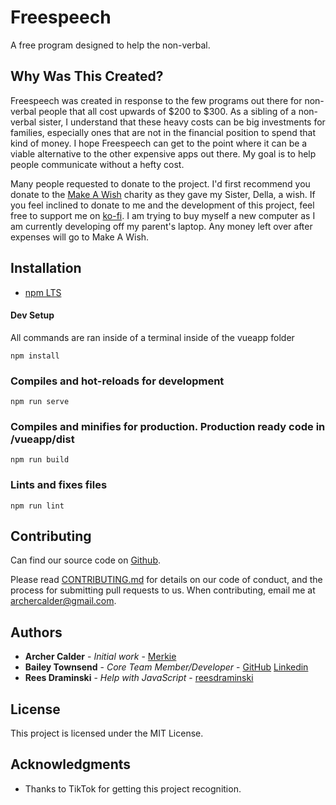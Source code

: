 # Freespeech

A free program designed to help the non-verbal.

## Why Was This Created?

Freespeech was created in response to the few programs out there for non-verbal people that all cost upwards of $200 to $300. As a sibling of a non-verbal sister, I understand that these heavy costs can be big investments for families, especially ones that are not in the financial position to spend that kind of money. I hope Freespeech can get to the point where it can be a viable alternative to the other expensive apps out there. My goal is to help people communicate without a hefty cost.

Many people requested to donate to the project. I'd first recommend you donate to the [Make A Wish](https://secure2.wish.org/site/SPageServer?pagename=donate_now&chid=100-000) charity as they gave my Sister, Della, a wish. If you feel inclined to donate to me and the development of this project, feel free to support me on [ko-fi](https://ko-fi.com/merkie). I am trying to buy myself a new computer as I am currently developing off my parent's laptop. Any money left over after expenses will go to Make A Wish.


## Installation

* [npm LTS](https://nodejs.org/en/)

#### Dev Setup
All commands are ran inside of a terminal inside of the vueapp folder
```
npm install
```

### Compiles and hot-reloads for development
```
npm run serve
```

### Compiles and minifies for production. Production ready code in /vueapp/dist
```
npm run build
```

### Lints and fixes files
```
npm run lint
``` 

## Contributing

Can find our source code on [Github](https://github.com/Merkie/freespeech).

Please read [CONTRIBUTING.md](CONTRIBUTING.md) for details on our code of conduct, and the process for submitting pull requests to us. When contributing, email me at archercalder@gmail.com.

## Authors

* **Archer Calder** - *Initial work* - [Merkie](https://github.com/Merkie)
* **Bailey Townsend** - *Core Team Member/Developer* - [GitHub](https://github.com/fatfingers23) [Linkedin](https://www.linkedin.com/in/bailey-townsend-25b195105)
* **Rees Draminski** - *Help with JavaScript* - [reesdraminski](https://github.com/reesdraminski)

## License

This project is licensed under the MIT License.

## Acknowledgments

* Thanks to TikTok for getting this project recognition.

